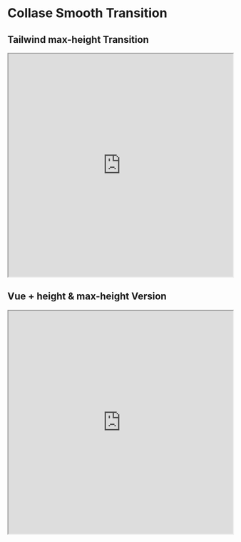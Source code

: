# Collase Smooth Transition

## Tailwind max-height Transition

<iframe
  src="https://codesandbox.io/embed/tailwind-collapsible-transition-max-height-0kojoc?fontsize=14&hidenavigation=1&theme=dark"
  width="100%"
  height="500"
  title="Tailwind Collapsible Transition max-height"
  allow="accelerometer; ambient-light-sensor; camera; encrypted-media; geolocation; gyroscope; hid; microphone; midi; payment; usb; vr; xr-spatial-tracking"
  sandbox="allow-forms allow-modals allow-popups allow-presentation allow-same-origin allow-scripts"
></iframe>

## Vue + height & max-height Version

<iframe
  src="https://stackblitz.com/edit/nuxt-starter-2vu4ht?embed=1&file=README.md"
  width="100%"
  height="500"
></iframe>
